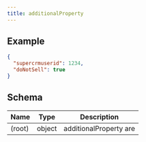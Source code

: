 ```yaml
---
title: additionalProperty
---
```

## Example



```json
{
  "supercrmuserid": 1234,
  "doNotSell": true
}
```

## Schema

| Name | Type | Description |
|---|---|---|
| (root) | object | additionalProperty are |

